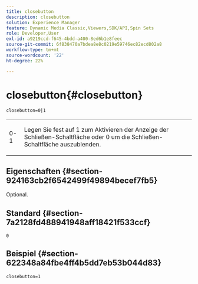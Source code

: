 ```yaml
---
title: closebutton
description: closebutton
solution: Experience Manager
feature: Dynamic Media Classic,Viewers,SDK/API,Spin Sets
role: Developer,User
exl-id: a9219ccd-f645-4bdd-a400-8ed6b1e8feec
source-git-commit: 6f838470a7bdea8e8c0219e59746ec82ecd802a8
workflow-type: tm+mt
source-wordcount: '22'
ht-degree: 22%

---
```


# closebutton{#closebutton}

`closebutton=0|1`

<table id="table_9B98C97485DD4DEB8A6ECBCE8DF6B886"> 
 <tbody> 
  <tr> 
   <td colname="col1"> <p> <span class="codeph"> 0-1 </span> </p> </td> 
   <td colname="col2"> <p> Legen Sie fest auf <span class="codeph"> 1</span> zum Aktivieren der Anzeige der Schließen-Schaltfläche oder <span class="codeph"> 0</span> um die Schließen-Schaltfläche auszublenden. </p> </td> 
  </tr> 
 </tbody> 
</table>

## Eigenschaften {#section-924163cb2f6542499f49894becef7fb5}

Optional.

## Standard {#section-7a2128fd488941948aff18421f533ccf}

`0`

## Beispiel {#section-622348a84fbe4ff4b5dd7eb53b044d83}

`closebutton=1`
